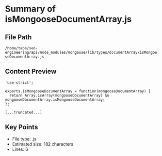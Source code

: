 # Summary of isMongooseDocumentArray.js
  
## File Path
`/home/tabs/seo-engineering/api/node_modules/mongoose/lib/types/documentArray/isMongooseDocumentArray.js`

## Content Preview
```
'use strict';

exports.isMongooseDocumentArray = function(mongooseDocumentArray) {
  return Array.isArray(mongooseDocumentArray) && mongooseDocumentArray.isMongooseDocumentArray;
};

[...truncated...]
```

## Key Points
- File type: .js
- Estimated size: 182 characters
- Lines: 6
